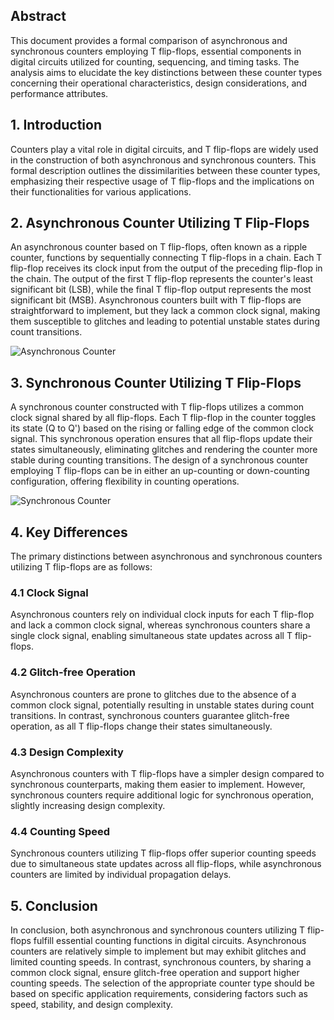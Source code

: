 ## Abstract
This document provides a formal comparison of asynchronous and synchronous counters employing T flip-flops, essential components in digital circuits utilized for counting, sequencing, and timing tasks. The analysis aims to elucidate the key distinctions between these counter types concerning their operational characteristics, design considerations, and performance attributes.

## 1. Introduction
Counters play a vital role in digital circuits, and T flip-flops are widely used in the construction of both asynchronous and synchronous counters. This formal description outlines the dissimilarities between these counter types, emphasizing their respective usage of T flip-flops and the implications on their functionalities for various applications.

## 2. Asynchronous Counter Utilizing T Flip-Flops
An asynchronous counter based on T flip-flops, often known as a ripple counter, functions by sequentially connecting T flip-flops in a chain. Each T flip-flop receives its clock input from the output of the preceding flip-flop in the chain. The output of the first T flip-flop represents the counter's least significant bit (LSB), while the final T flip-flop output represents the most significant bit (MSB). Asynchronous counters built with T flip-flops are straightforward to implement, but they lack a common clock signal, making them susceptible to glitches and leading to potential unstable states during count transitions.

![Asynchronous Counter](https://media.geeksforgeeks.org/wp-content/uploads/20230127210501/counters-in-digital-logic.png)

## 3. Synchronous Counter Utilizing T Flip-Flops
A synchronous counter constructed with T flip-flops utilizes a common clock signal shared by all flip-flops. Each T flip-flop in the counter toggles its state (Q to Q') based on the rising or falling edge of the common clock signal. This synchronous operation ensures that all flip-flops update their states simultaneously, eliminating glitches and rendering the counter more stable during counting transitions. The design of a synchronous counter employing T flip-flops can be in either an up-counting or down-counting configuration, offering flexibility in counting operations.

![Synchronous Counter](https://media.geeksforgeeks.org/wp-content/uploads/20230127210822/synchronous-counters.png)


## 4. Key Differences
The primary distinctions between asynchronous and synchronous counters utilizing T flip-flops are as follows:

### 4.1 Clock Signal
Asynchronous counters rely on individual clock inputs for each T flip-flop and lack a common clock signal, whereas synchronous counters share a single clock signal, enabling simultaneous state updates across all T flip-flops.

### 4.2 Glitch-free Operation
Asynchronous counters are prone to glitches due to the absence of a common clock signal, potentially resulting in unstable states during count transitions. In contrast, synchronous counters guarantee glitch-free operation, as all T flip-flops change their states simultaneously.

### 4.3 Design Complexity
Asynchronous counters with T flip-flops have a simpler design compared to synchronous counterparts, making them easier to implement. However, synchronous counters require additional logic for synchronous operation, slightly increasing design complexity.

### 4.4 Counting Speed
Synchronous counters utilizing T flip-flops offer superior counting speeds due to simultaneous state updates across all flip-flops, while asynchronous counters are limited by individual propagation delays.

## 5. Conclusion
In conclusion, both asynchronous and synchronous counters utilizing T flip-flops fulfill essential counting functions in digital circuits. Asynchronous counters are relatively simple to implement but may exhibit glitches and limited counting speeds. In contrast, synchronous counters, by sharing a common clock signal, ensure glitch-free operation and support higher counting speeds. The selection of the appropriate counter type should be based on specific application requirements, considering factors such as speed, stability, and design complexity.
